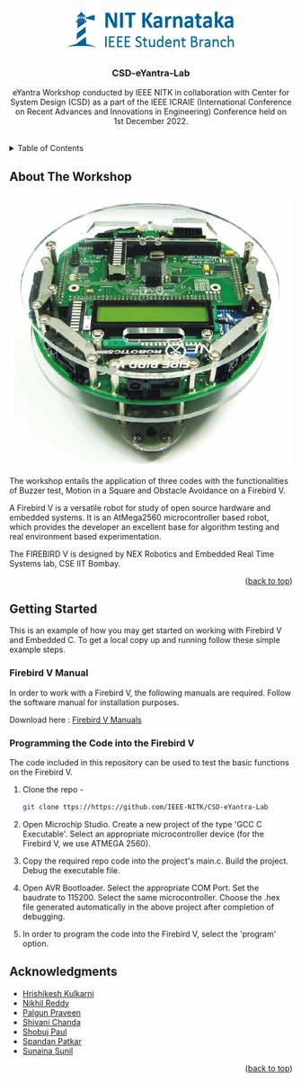 <!-- Improved compatibility of back to top link: See: https://github.com/othneildrew/Best-README-Template/pull/73 -->
<a name="readme-top"></a>
<!--
*** Thanks for checking out the Best-README-Template. If you have a suggestion
*** that would make this better, please fork the repo and create a pull request
*** or simply open an issue with the tag "enhancement".
*** Don't forget to give the project a star!
*** Thanks again! Now go create something AMAZING! :D
-->



<!-- PROJECT SHIELDS -->
<!--
*** I'm using markdown "reference style" links for readability.
*** Reference links are enclosed in brackets [ ] instead of parentheses ( ).
*** See the bottom of this document for the declaration of the reference variables
*** for contributors-url, forks-url, etc. This is an optional, concise syntax you may use.
*** https://www.markdownguide.org/basic-syntax/#reference-style-links
-->

<!-- PROJECT LOGO -->
<br />
<div align="center">
  <a href="https://https://github.com/IEEE-NITK/CSD-eYantra-Lab">
    <img src="images/logo.png" alt="Logo" width="300" height="80">
  </a>

<h3 align="center">CSD-eYantra-Lab</h3>

  <p align="center">
    eYantra Workshop conducted by IEEE NITK in collaboration with Center for System Design (CSD) as a part of the IEEE ICRAIE (International Conference on Recent Advances and Innovations in Engineering) Conference held on 1st December 2022.
    <br />
    <br />
  </p>
</div>


<!-- TABLE OF CONTENTS -->
<details>
  <summary>Table of Contents</summary>
  <ol>
    <li>
      <a href="#about-the-workshop">About the Workshop</a>
    </li>
    <li>
      <a href="#getting-started">Getting Started</a>
      <ul>
        <li><a href="#prerequisites">Firebird V Manual</a></li>
        <li><a href="#installation">Programming the Code into the Firebird V</a></li>
      </ul>
    <li><a href="#acknowledgments">Acknowledgments</a></li>
  </ol>
</details>



<!-- ABOUT THE WORKSHOP -->
## About The Workshop

![Fire Bird V](images/firebirdv.jpeg)

The workshop entails the application of three codes with the functionalities of Buzzer test, Motion in a Square and Obstacle Avoidance on a Firebird V. 

A Firebird V is a versatile robot for study of open source hardware and embedded systems. It is an AtMega2560 microcontroller based robot, which provides the developer an excellent base for algorithm testing and real environment based experimentation. 

The FIREBIRD V is designed by NEX Robotics and Embedded Real Time Systems lab, CSE IIT Bombay.

<p align="right">(<a href="#readme-top">back to top</a>)</p>


<!-- GETTING STARTED -->
## Getting Started

This is an example of how you may get started on working with Firebird V and Embedded C.
To get a local copy up and running follow these simple example steps.

### Firebird V Manual

In order to work with a Firebird V, the following manuals are required. Follow the software manual for installation purposes.

Download here : <a href="https://drive.google.com/drive/folders/1GdCj5TaqzaT_NTc_QpTy5f5eUMnEj1Um?usp=sharing">Firebird V Manuals</a>

### Programming the Code into the Firebird V

The code included in this repository can be used to test the basic functions on the Firebird V.

1. Clone the repo - 
   ```sh
   git clone ttps://https://github.com/IEEE-NITK/CSD-eYantra-Lab
   ```

2. Open Microchip Studio. Create a new project of the type 'GCC C Executable'. Select an appropriate microcontroller device (for the Firebird V, we use ATMEGA 2560). 

3. Copy the required repo code into the project's main.c. Build the project. Debug the executable file. 

4. Open AVR Bootloader. Select the appropriate COM Port. Set the baudrate to 115200. Select the same microcontroller. Choose the .hex file generated automatically in the above project after completion of debugging.

5. In order to program the code into the Firebird V, select the 'program' option.

<!-- ACKNOWLEDGMENTS -->
## Acknowledgments

* [Hrishikesh Kulkarni](https://github.com/HrishiCoolkarni)
* [Nikhil Reddy](https://github.com/nikhilreddy2002)
* [Palgun Praveen](https://github.com/Palgun7)
* [Shivani Chanda](https://github.com/Shivani-Chanda)
* [Shobuj Paul](https://github.com/Shobuj-Paul)
* [Spandan Patkar](https://github.com/SpandanPatkar)
* [Sunaina Sunil](https://github.com/SunainaSunil)


<p align="right">(<a href="#readme-top">back to top</a>)</p>



<!-- MARKDOWN LINKS & IMAGES -->
<!-- https://www.markdownguide.org/basic-syntax/#reference-style-links -->
[contributors-shield]: https://img.shields.io/github/contributors/github_username/repo_name.svg?style=for-the-badge
[contributors-url]: https://github.com/github_username/repo_name/graphs/contributors
[forks-shield]: https://img.shields.io/github/forks/github_username/repo_name.svg?style=for-the-badge
[forks-url]: https://github.com/github_username/repo_name/network/members
[stars-shield]: https://img.shields.io/github/stars/github_username/repo_name.svg?style=for-the-badge
[stars-url]: https://github.com/github_username/repo_name/stargazers
[issues-shield]: https://img.shields.io/github/issues/github_username/repo_name.svg?style=for-the-badge
[issues-url]: https://github.com/github_username/repo_name/issues
[license-shield]: https://img.shields.io/github/license/github_username/repo_name.svg?style=for-the-badge
[license-url]: https://github.com/github_username/repo_name/blob/master/LICENSE.txt
[linkedin-shield]: https://img.shields.io/badge/-LinkedIn-black.svg?style=for-the-badge&logo=linkedin&colorB=555
[linkedin-url]: https://linkedin.com/in/linkedin_username
[product-screenshot]: images/screenshot.png
[Next.js]: https://img.shields.io/badge/next.js-000000?style=for-the-badge&logo=nextdotjs&logoColor=white
[Next-url]: https://nextjs.org/
[React.js]: https://img.shields.io/badge/React-20232A?style=for-the-badge&logo=react&logoColor=61DAFB
[React-url]: https://reactjs.org/
[Vue.js]: https://img.shields.io/badge/Vue.js-35495E?style=for-the-badge&logo=vuedotjs&logoColor=4FC08D
[Vue-url]: https://vuejs.org/
[Angular.io]: https://img.shields.io/badge/Angular-DD0031?style=for-the-badge&logo=angular&logoColor=white
[Angular-url]: https://angular.io/
[Svelte.dev]: https://img.shields.io/badge/Svelte-4A4A55?style=for-the-badge&logo=svelte&logoColor=FF3E00
[Svelte-url]: https://svelte.dev/
[Laravel.com]: https://img.shields.io/badge/Laravel-FF2D20?style=for-the-badge&logo=laravel&logoColor=white
[Laravel-url]: https://laravel.com
[Bootstrap.com]: https://img.shields.io/badge/Bootstrap-563D7C?style=for-the-badge&logo=bootstrap&logoColor=white
[Bootstrap-url]: https://getbootstrap.com
[JQuery.com]: https://img.shields.io/badge/jQuery-0769AD?style=for-the-badge&logo=jquery&logoColor=white
[JQuery-url]: https://jquery.com 
